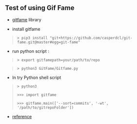  ## Test of using Gif Fame
 *  [gitfame](https://github.com/casperdcl/git-fame) library

 * install gitfame 
 
 > `> pip3 install "git+https://github.com/casperdcl/git-fame.git@master#egg=git-fame"`

 * run python script :

 > `> export gitfamepath=your/path/to/repo`

 > `> python3 GitFame/Gitfame.py `
 
 * In try Python shell script

 > `> python3`
 >
 > `>>> import gitfame`
 >
 > `>>> gitfame.main(['--sort=commits', '-wt', '/path/to/gitrepoFolder'])`

* [reference](https://www.mankier.com/1/git-fame#Examples_(TL;DR))